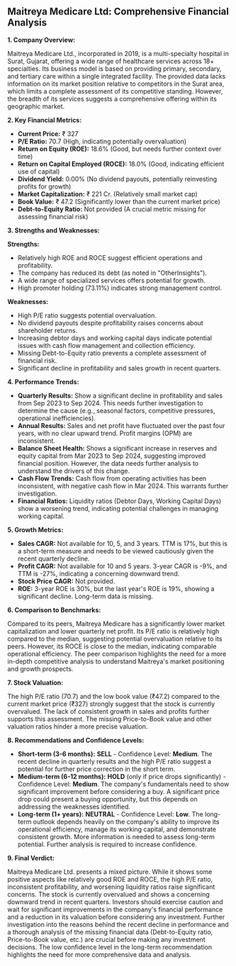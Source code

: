 ## Maitreya Medicare Ltd: Comprehensive Financial Analysis

**1. Company Overview:**

Maitreya Medicare Ltd., incorporated in 2019, is a multi-specialty hospital in Surat, Gujarat, offering a wide range of healthcare services across 18+ specialties.  Its business model is based on providing primary, secondary, and tertiary care within a single integrated facility.  The provided data lacks information on its market position relative to competitors in the Surat area, which limits a complete assessment of its competitive standing.  However, the breadth of its services suggests a comprehensive offering within its geographic market.

**2. Key Financial Metrics:**

* **Current Price:** ₹ 327
* **P/E Ratio:** 70.7 (High, indicating potentially overvaluation)
* **Return on Equity (ROE):** 18.6% (Good, but needs further context over time)
* **Return on Capital Employed (ROCE):** 18.0% (Good, indicating efficient use of capital)
* **Dividend Yield:** 0.00% (No dividend payouts, potentially reinvesting profits for growth)
* **Market Capitalization:** ₹ 221 Cr. (Relatively small market cap)
* **Book Value:** ₹ 47.2 (Significantly lower than the current market price)
* **Debt-to-Equity Ratio:** Not provided (A crucial metric missing for assessing financial risk)


**3. Strengths and Weaknesses:**

**Strengths:**

* Relatively high ROE and ROCE suggest efficient operations and profitability.
* The company has reduced its debt (as noted in "OtherInsights").
* A wide range of specialized services offers potential for growth.
* High promoter holding (73.11%) indicates strong management control.

**Weaknesses:**

* High P/E ratio suggests potential overvaluation.
* No dividend payouts despite profitability raises concerns about shareholder returns.
* Increasing debtor days and working capital days indicate potential issues with cash flow management and collection efficiency.
* Missing Debt-to-Equity ratio prevents a complete assessment of financial risk.
* Significant decline in profitability and sales growth in recent quarters.


**4. Performance Trends:**

* **Quarterly Results:** Show a significant decline in profitability and sales from Sep 2023 to Sep 2024.  This needs further investigation to determine the cause (e.g., seasonal factors, competitive pressures, operational inefficiencies).
* **Annual Results:**  Sales and net profit have fluctuated over the past four years, with no clear upward trend.  Profit margins (OPM) are inconsistent.
* **Balance Sheet Health:** Shows a significant increase in reserves and equity capital from Mar 2023 to Sep 2024, suggesting improved financial position. However, the data needs further analysis to understand the drivers of this change.
* **Cash Flow Trends:**  Cash flow from operating activities has been inconsistent, with negative cash flow in Mar 2024.  This warrants further investigation.
* **Financial Ratios:**  Liquidity ratios (Debtor Days, Working Capital Days) show a worsening trend, indicating potential challenges in managing working capital.


**5. Growth Metrics:**

* **Sales CAGR:**  Not available for 10, 5, and 3 years. TTM is 17%, but this is a short-term measure and needs to be viewed cautiously given the recent quarterly decline.
* **Profit CAGR:** Not available for 10 and 5 years. 3-year CAGR is -9%, and TTM is -27%, indicating a concerning downward trend.
* **Stock Price CAGR:** Not provided.
* **ROE:**  3-year ROE is 30%, but the last year's ROE is 19%, showing a significant decline.  Long-term data is missing.


**6. Comparison to Benchmarks:**

Compared to its peers, Maitreya Medicare has a significantly lower market capitalization and lower quarterly net profit.  Its P/E ratio is relatively high compared to the median, suggesting potential overvaluation relative to its peers.  However, its ROCE is close to the median, indicating comparable operational efficiency.  The peer comparison highlights the need for a more in-depth competitive analysis to understand Maitreya's market positioning and growth prospects.


**7. Stock Valuation:**

The high P/E ratio (70.7) and the low book value (₹47.2) compared to the current market price (₹327) strongly suggest that the stock is currently overvalued.  The lack of consistent growth in sales and profits further supports this assessment.  The missing Price-to-Book value and other valuation ratios hinder a more precise valuation.


**8. Recommendations and Confidence Levels:**

* **Short-term (3-6 months):** **SELL** - Confidence Level: **Medium**.  The recent decline in quarterly results and the high P/E ratio suggest a potential for further price correction in the short term.
* **Medium-term (6-12 months):** **HOLD** (only if price drops significantly) - Confidence Level: **Medium**.  The company's fundamentals need to show significant improvement before considering a buy.  A significant price drop could present a buying opportunity, but this depends on addressing the weaknesses identified.
* **Long-term (1+ years):** **NEUTRAL** - Confidence Level: **Low**.  The long-term outlook depends heavily on the company's ability to improve its operational efficiency, manage its working capital, and demonstrate consistent growth.  More information is needed to assess long-term potential.  Further analysis is required to increase confidence.


**9. Final Verdict:**

Maitreya Medicare Ltd. presents a mixed picture. While it shows some positive aspects like relatively good ROE and ROCE, the high P/E ratio, inconsistent profitability, and worsening liquidity ratios raise significant concerns.  The stock is currently overvalued and shows a concerning downward trend in recent quarters.  Investors should exercise caution and wait for significant improvements in the company's financial performance and a reduction in its valuation before considering any investment.  Further investigation into the reasons behind the recent decline in performance and a thorough analysis of the missing financial data (Debt-to-Equity ratio, Price-to-Book value, etc.) are crucial before making any investment decisions.  The low confidence level in the long-term recommendation highlights the need for more comprehensive data and analysis.
